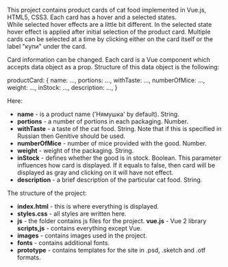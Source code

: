 This project contains product cards  of cat food implemented in Vue.js, HTML5, CSS3. Each card has a hover and a selected states.  
While selected hover effects are a little bit different. In the selected state hover effect is applied after initial selection of the product card.
Multiple cards can be selected at a time by clicking either on the card itself or the label "купи" under the card.

Card information can be changed. Each card is a Vue component which accepts data object as a prop. Structure of this data object is the following:


productCard: {
            name: ...,
            portions: ...,
            withTaste: ...,
            numberOfMice: ...,
            weight: ...,
            inStock: ...,
            description: ...,
        }

Here:
* **name** - is a product name ('Нямушка' by default). String.
* **portions** - a number of portions in each packaging. Number.
* **withTaste** - a taste of the cat food. String. Note that if this is specified in Russian then Genitive should be used.
* **numberOfMice** - number of mice provided with the good. Number.
* **weight** - weight of the packaging. String.
* **inStock** - defines whether the good is in stock. Boolean. This parameter influences how card is displayed. If it equals to false, then card will be displayed as gray and clicking on it will have not effect.
* **description** - a brief description of the particular cat food. String.

The structure of the project:
* **index.html** - this is where everything is displayed.
* **styles.css** - all styles are written here.
* **js** - the folder contains js files for the project. 
  **vue.js** - Vue 2 library
  **scripts,js** - contains everything except Vue.
* **images** - contains images used in the project.
* **fonts** - contains additional fonts.
* **prototype** - contains templates for the site in .psd, .sketch and .otf formats.